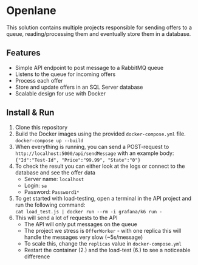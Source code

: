 # Openlane

This solution contains multiple projects responsible for sending offers to a queue, reading/processing them and eventually store them in a database.

## Features

- Simple API endpoint to post message to a RabbitMQ queue
- Listens to the queue for incoming offers
- Process each offer
- Store and update offers in an SQL Server database
- Scalable design for use with Docker

## Install & Run

1. Clone this repository
2. Build the Docker images using the provided `docker-compose.yml` file.  
```docker-compose up --build```
3. When everything is running, you can send a POST-request to `http://localhost:5000/api/sendMessage` with an example body:  
```{"Id":"Test-Id", "Price":"99.99", "State":"0"}```
4. To check the result you can either look at the logs or connect to the database and see the offer data
   - Server name: `localhost`
   - Login: `sa`
   - Password: `Password1*`
5. To get started with load-testing, open a terminal in the API project and run the following command:  
```cat load_test.js | docker run --rm -i grafana/k6 run -```
6. This will send a lot of requests to the API
   - The API will only put messages on the queue
   - The project we stress is `OfferWorker` - with one replica this will handle the messages very slow (~5s/message)  
   - To scale this, change the `replicas` value in `docker-compose.yml`
   - Restart the container (2.) and the load-test (6.) to see a noticeable difference